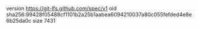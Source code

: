 version https://git-lfs.github.com/spec/v1
oid sha256:99428f05488cf1101b2a25b1aabea6094210037a80c055fefded4e8e6b25da0c
size 7431
